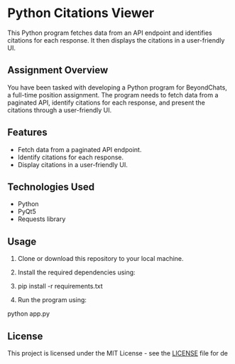 # Python Citations Viewer

This Python program fetches data from an API endpoint and identifies citations for each response. It then displays the citations in a user-friendly UI.

## Assignment Overview

You have been tasked with developing a Python program for BeyondChats, a full-time position assignment. The program needs to fetch data from a paginated API, identify citations for each response, and present the citations through a user-friendly UI.

## Features

- Fetch data from a paginated API endpoint.
- Identify citations for each response.
- Display citations in a user-friendly UI.

## Technologies Used

- Python
- PyQt5
- Requests library

## Usage

1. Clone or download this repository to your local machine.
2. Install the required dependencies using:
3. pip install -r requirements.txt



3. Run the program using:

python app.py




## License

This project is licensed under the MIT License - see the [LICENSE](LICENSE) file for de
